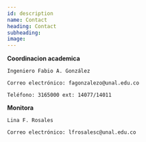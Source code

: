 ```yaml
---
id: description
name: Contact
heading: Contact
subheading: 
image: 
---
```

 
**Coordinacion academica**

	Ingeniero Fabio A. González

	Correo electrónico: fagonzalezo@unal.edu.co

	Teléfono: 3165000 ext: 14077/14011

**Monitora** 

	Lina F. Rosales 

	Correo electrónico: lfrosalesc@unal.edu.co



